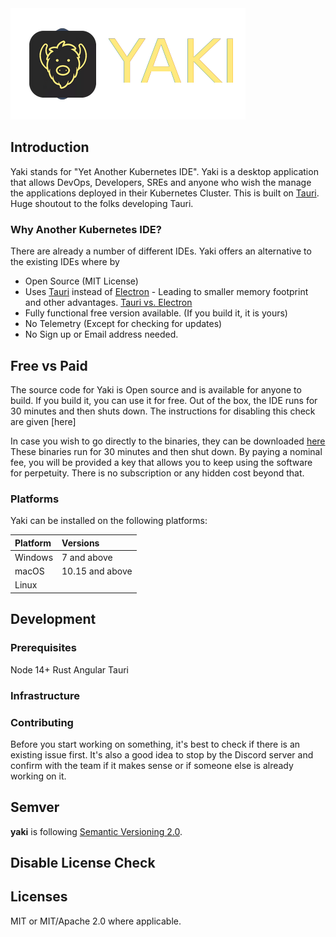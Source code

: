 <img src="src/assets/img/brand/yaki-base.png" alt="Yaki Kubernetes IDE" />

## Introduction

Yaki stands for "Yet Another Kubernetes IDE". Yaki is a desktop application that allows DevOps, Developers, SREs and anyone who wish the manage the applications deployed in their Kubernetes Cluster. This is built on [Tauri](https://tauri.studio). Huge shoutout to the folks developing Tauri.

### Why Another Kubernetes IDE?

There are already a number of different IDEs. Yaki offers an alternative to the existing IDEs where by
- Open Source (MIT License)
- Uses [Tauri](https://github.com/tauri-apps/tauri) instead of [Electron](https://github.com/electron/electron) - Leading to smaller memory footprint and other advantages. [Tauri vs. Electron](https://github.com/tauri-apps/tauri#utilities)
- Fully functional free version available. (If you build it, it is yours)
- No Telemetry (Except for checking for updates)
- No Sign up or Email address needed.

## Free vs Paid

The source code for Yaki is Open source and is available for anyone to build. If you build it, you can use it for free. Out of the box, the IDE runs for 30 minutes and then shuts down. The instructions for disabling this check are given [here]

In case you wish to go directly to the binaries, they can be downloaded [here](https://yaki.nirops.com/#downloads) These binaries run for 30 minutes and then shut down. By paying a nominal fee, you will be provided a key that allows you to keep using the software for perpetuity.
There is no subscription or any hidden cost beyond that. 


### Platforms

Yaki can be installed on the following platforms:

| Platform                 | Versions        |
| :----------------------- |:----------------|
| Windows                  | 7 and above     |
| macOS                    | 10.15 and above |
| Linux                    |                 |


## Development

### Prerequisites

Node 14+
Rust
Angular
Tauri



### Infrastructure

### Contributing

Before you start working on something, it's best to check if there is an existing issue first. It's also a good idea to stop by the Discord server and confirm with the team if it makes sense or if someone else is already working on it.

## Semver

**yaki** is following [Semantic Versioning 2.0](https://semver.org/).

## Disable License Check

## Licenses

MIT or MIT/Apache 2.0 where applicable.

